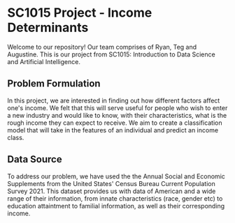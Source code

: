 # SC1015 Project - Income Determinants #   
Welcome to our repository! Our team comprises of Ryan, Teg and Augustine. This is our project from SC1015: Introduction to Data Science and Artificial Intelligence.

## Problem Formulation ##  
In this project, we are interested in finding out how different factors affect one's income. We felt that this will serve useful for people who wish to enter a new industry and would like to know, with their characteristics, what is the rough income they can expect to receive. We aim to create a classification model that will take in the features of an individual and predict an income class.

## Data Source ##  
To address our problem, we have used the the Annual Social and Economic Supplements from the United States' Census Bureau Current Population Survey 2021. This dataset provides us with data of American and a wide range of their information, from innate characteristics (race, gender etc) to education attaintment to familial information, as well as their corresponding income.
